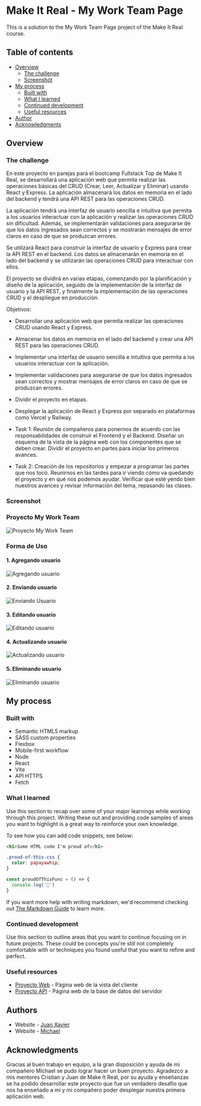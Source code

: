 # Make It Real - My Work Team Page

This is a solution to the My Work Team Page project of the Make It Real course.

## Table of contents

- [Overview](#overview)
  - [The challenge](#the-challenge)
  - [Screenshot](#screenshot)
- [My process](#my-process)
  - [Built with](#built-with)
  - [What I learned](#what-i-learned)
  - [Continued development](#continued-development)
  - [Useful resources](#useful-resources)
- [Author](#author)
- [Acknowledgments](#acknowledgments)


## Overview

### The challenge

  En este proyecto en parejas para el bootcamp Fullstack Top de Make It Real, se desarrollará una aplicación web que permita realizar las operaciones básicas del CRUD (Crear, Leer, Actualizar y Eliminar) usando React y Express. La aplicación almacenará los datos en memoria en el lado del backend y tendrá una API REST para las operaciones CRUD.

  La aplicación tendrá una interfaz de usuario sencilla e intuitiva que permita a los usuarios interactuar con la aplicación y realizar las operaciones CRUD sin dificultad. Además, se implementarán validaciones para asegurarse de que los datos ingresados sean correctos y se mostrarán mensajes de error claros en caso de que se produzcan errores.

  Se utilizará React para construir la interfaz de usuario y Express para crear la API REST en el backend. Los datos se almacenarán en memoria en el lado del backend y se utilizarán las operaciones CRUD para interactuar con ellos.

  El proyecto se dividirá en varias etapas, comenzando por la planificación y diseño de la aplicación, seguido de la implementación de la interfaz de usuario y la API REST, y finalmente la implementación de las operaciones CRUD y el despliegue en producción.
  
  Objetivos:
  - Desarrollar una aplicación web que permita realizar las operaciones CRUD usando React y Express.
  - Almacenar los datos en memoria en el lado del backend y crear una API REST para las operaciones CRUD.
  - Implementar una interfaz de usuario sencilla e intuitiva que permita a los usuarios interactuar con la aplicación.
  - Implementar validaciones para asegurarse de que los datos ingresados sean correctos y mostrar mensajes de error claros en caso de que se produzcan errores.
  - Dividir el proyecto en etapas.
  - Desplegar la aplicación de React y Express por separado en plataformas como Vercel y Railway.

- Task 1:
  Reunión de compañeros para ponernos de acuerdo con las responsabilidades de construir el Frontend y el Backend.
  Diseñar un esquema de la vista de la página web con los componentes que se deben crear. 
  Dividir el proyecto en partes para iniciar los primeros avances.
  
- Task 2:
  Creación de los repositorios y empezar a programar las partes que nos tocó. 
  Reunirnos en las tardes para ir viendo cómo va quedando el proyecto y en qué nos podemos ayudar.
  Verificar que esté yendo bien nuestros avances y revisar información del tema, repasando las clases.

### Screenshot

### Proyecto My Work Team

![Proyecto My Work Team](https://github.com/juanxavier357/Proyecto-en-Parejas-1/blob/main/images/My%20Work%20Team.PNG)

### Forma de Uso

#### 1. Agregando usuario

![Agregando usuario](https://github.com/juanxavier357/Proyecto-en-Parejas-1/blob/main/images/Agregando%20usuario.PNG)

#### 2. Enviando usuario

![Enviando Usuario](https://github.com/juanxavier357/Proyecto-en-Parejas-1/blob/main/images/Enviando%20usuario.PNG)

#### 3. Editando usuario

![Editando usuario](https://github.com/juanxavier357/Proyecto-en-Parejas-1/blob/main/images/Editando%20el%20usuario.PNG)

#### 4. Actualizando usuario

![Actualizando usuario](https://github.com/juanxavier357/Proyecto-en-Parejas-1/blob/main/images/Actualizando%20el%20usuario.PNG)

#### 5. Eliminando usuario

![Eliminando usuario](https://github.com/juanxavier357/Proyecto-en-Parejas-1/blob/main/images/Eliminando%20el%20usuario.PNG)


## My process

### Built with

- Semantic HTML5 markup
- SASS custom properties
- Flexbox
- Mobile-first workflow
- Node
- React
- Vite
- API HTTPS
- Fetch

### What I learned

Use this section to recap over some of your major learnings while working through this project. Writing these out and providing code samples of areas you want to highlight is a great way to reinforce your own knowledge.

To see how you can add code snippets, see below:

```html
<h1>Some HTML code I'm proud of</h1>
```
```css
.proud-of-this-css {
  color: papayawhip;
}
```
```js
const proudOfThisFunc = () => {
  console.log('🎉')
}
```

If you want more help with writing markdown, we'd recommend checking out [The Markdown Guide](https://www.markdownguide.org/) to learn more.

### Continued development

Use this section to outline areas that you want to continue focusing on in future projects. These could be concepts you're still not completely comfortable with or techniques you found useful that you want to refine and perfect.

### Useful resources

- [Proyecto Web](https://my-work-team.vercel.app/) - Página web de la vista del cliente
- [Proyecto API](https://api-proyecto-en-parejas.onrender.com/api/members) - Página web de la base de datos del servidor

## Authors

- Website - [Juan Xavier](https://github.com/juanxavier357)
- Website - [Michael](https://github.com/Mike2020x)


## Acknowledgments

Gracias al buen trabajo en equipo, a la gran disposición y ayuda de mi compañero Michael se pudo lograr hacer un buen proyecto.
Agradezco a mis mentores Cristian y Juan de Make It Real, por su ayuda y enseñanzas se ha podido desarrollar este proyecto que
fue un verdadero desafío que nos ha enseñado a mí y mi compañero poder desplegar nuestra primera aplicación web.
